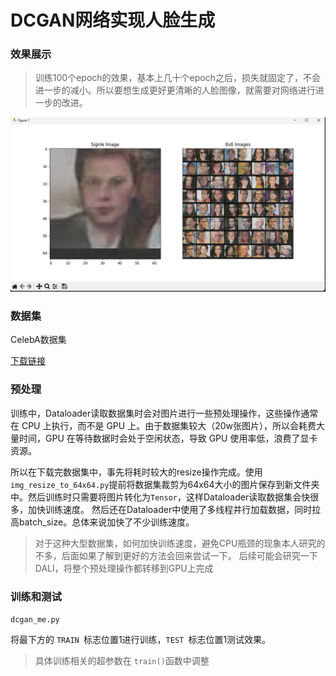 # DCGAN网络实现人脸生成

### 效果展示

> 训练100个epoch的效果，基本上几十个epoch之后，损失就固定了，不会进一步的减小。所以要想生成更好更清晰的人脸图像，就需要对网络进行进一步的改进。

![1733731302710](image/README/1733731302710.png)

### 数据集

CelebA数据集

[下载链接](https://mmlab.ie.cuhk.edu.hk/projects/CelebA.html)

### 预处理

训练中，Dataloader读取数据集时会对图片进行一些预处理操作，这些操作通常在 CPU 上执行，而不是 GPU 上。由于数据集较大（20w张图片），所以会耗费大量时间，GPU 在等待数据时会处于空闲状态，导致 GPU 使用率低，浪费了显卡资源。

所以在下载完数据集中，事先将耗时较大的resize操作完成。使用 `img_resize_to_64x64.py`提前将数据集裁剪为64x64大小的图片保存到新文件夹中。然后训练时只需要将图片转化为`Tensor`，这样Dataloader读取数据集会快很多，加快训练速度。
然后还在Dataloader中使用了多线程并行加载数据，同时拉高batch_size。总体来说加快了不少训练速度。
> 对于这种大型数据集，如何加快训练速度，避免CPU瓶颈的现象本人研究的不多，后面如果了解到更好的方法会回来尝试一下。
> 后续可能会研究一下DALI，将整个预处理操作都转移到GPU上完成

### 训练和测试

`dcgan_me.py`

将最下方的 `TRAIN `标志位置1进行训练，`TEST `标志位置1测试效果。

> 具体训练相关的超参数在 `train()`函数中调整
